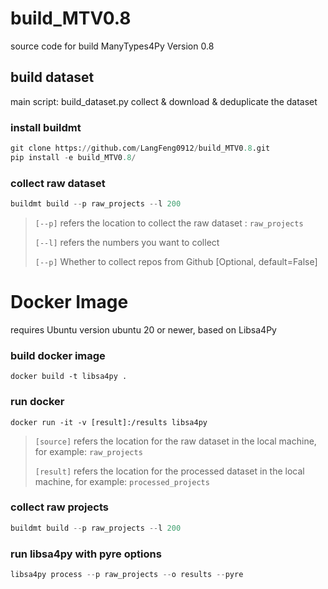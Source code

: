# build_MTV0.8
source code for build ManyTypes4Py Version 0.8

## build dataset
main script: build_dataset.py
collect & download & deduplicate the dataset
### install buildmt
```python
git clone https://github.com/LangFeng0912/build_MTV0.8.git
pip install -e build_MTV0.8/
```
### collect raw dataset
```python
buildmt build --p raw_projects --l 200
```
> `[--p]` refers the location to collect the raw dataset : `raw_projects`
> 
> `[--l]` refers the numbers you want to collect
> 
> `[--p]` Whether to collect repos from Github [Optional, default=False]


# Docker Image
requires Ubuntu version ubuntu 20 or newer, based on Libsa4Py
### build docker image
```
docker build -t libsa4py .
```

### run docker
```
docker run -it -v [result]:/results libsa4py 
```
> `[source]` refers the location for the raw dataset in the local machine, 
> for example: `raw_projects`
>
> `[result]` refers the location for the processed dataset in the local machine,
> for example: `processed_projects`


[//]: # (### install watchman manually)

[//]: # (```python)

[//]: # (dpkg -i watchman_ubuntu20.04_v2022.12.12.00.deb)

[//]: # (apt-get -f -y install)

[//]: # (watchman version)

[//]: # (```)

[//]: # (### activate vitrual environment)

[//]: # (```python)

[//]: # (source py38/bin/activate)

[//]: # (```)

### collect raw projects
```python
buildmt build --p raw_projects --l 200
```

### run libsa4py with pyre options
```python
libsa4py process --p raw_projects --o results --pyre
```